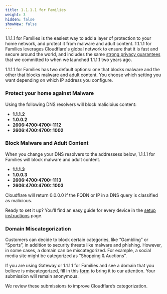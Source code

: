 ```yaml
---
title: 1.1.1.1 for Families
weight: 3
hidden: false
showNew: false
---
```


1.1.1.1 for Families is the easiest way to add a layer of protection to your home network, and protect it from malware and adult content. 1.1.1.1 for Families leverages Cloudflare's global network to ensure that it is fast and secure around the world, and includes the same [strong privacy guarantees](/1.1.1.1/privacy/public-dns-resolver/) that we committed to when we launched 1.1.1.1 two years ago.

1.1.1.1 for Families has two default options: one that blocks malware and the other that blocks malware and adult content. You choose which setting you want depending on which IP address you configure.

### Protect your home against Malware
Using the following DNS resolvers will block malicioius content:

* **1.1.1.2**
* **1.0.0.2**
* **2606:4700:4700::1112**
* **2606:4700:4700::1002**


### Block Malware and Adult Content
When you change your DNS resolvers to the addressess below, 1.1.1.1 for Families will block malware and adult content.

* **1.1.1.3**
* **1.0.0.3**
* **2606:4700:4700::1113**
* **2606:4700:4700::1003**

Cloudflare will return 0.0.0.0 if the FQDN or IP in a DNS query is classified as malicious.

Ready to set it up? You’ll find an easy guide for every device in the [setup instructions](/1.1.1.1/1.1.1.1-for-families/setup-instructions/) page.

### Domain Miscategorization

Customers can decide to block certain categories, like “Gambling” or “Sports”, in addition to security threats like malware and phishing. However, in some cases, a domain can be miscategorized. For example, a social media site might be categorized as “Shopping & Auctions”.  

If you are using Gateway or 1.1.1.1 for Families and see a domain that you believe is miscategorized, fill in this [form](https://report.teams.cloudflare.com/) to bring it to our attention. Your submission will remain anonymous.  

We review these submissions to improve Cloudflare’s categorization.
